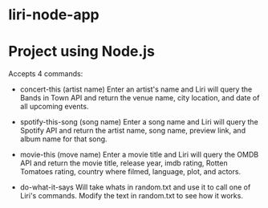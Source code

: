 # liri-node-app
Project using Node.js
======================
Accepts 4 commands:

- concert-this (artist name)
Enter an artist's name and Liri will query the Bands in Town API and return the venue name, city location, and date of all upcoming events.

- spotify-this-song (song name)
Enter a song name and Liri will query the Spotify API and return the artist name, song name, preview link, and album name for that song.

- movie-this (move name)
Enter a movie title and Liri will query the OMDB API and return the movie title, release year, imdb rating, Rotten Tomatoes rating, country where filmed, language, plot, and actors.

- do-what-it-says 
Will take whats in random.txt and use it to call one of Liri's commands. Modify the text in random.txt to see how it works.
